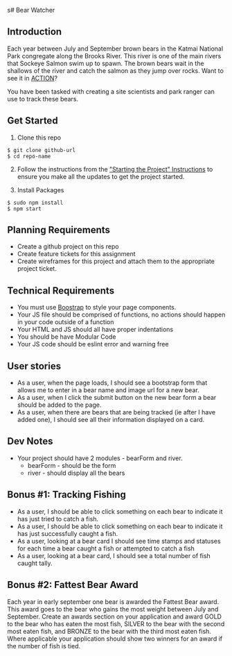 s# Bear Watcher
## Introduction
Each year between July and September brown bears in the Katmai National Park congregate along the Brooks River.  This river is one of the main rivers that Sockeye Salmon swim up to spawn.  The brown bears wait in the shallows of the river and catch the salmon as they jump over rocks.  Want to see it in [ACTION](https://explore.org/livecams/brown-bears/brown-bear-salmon-cam-brooks-falls)?

You have been tasked with creating a site scientists and park ranger can use to track these bears.

## Get Started

1. Clone this repo
```
$ git clone github-url
$ cd repo-name
```
2. Follow the instructions from the ["Starting the Project" Instructions](https://github.com/nss-nightclass-projects/webpack-template/blob/master/README.md#starting-the-project) to ensure you make all the updates to get the project started.

3. Install Packages

```
$ sudo npm install
$ npm start
```

## Planning Requirements
* Create a github project on this repo
* Create feature tickets for this assignment
* Create wireframes for this project and attach them to the appropriate project ticket.

## Technical Requirements
* You must use [Boostrap](https://getbootstrap.com/) to style your page components.
* Your JS file should be comprised of functions, no actions should happen in your code outside of a function
* Your HTML and JS should all have proper indentations
* You should be have Modular Code
* Your JS code should be eslint error and warning free

## User stories
* As a user, when the page loads, I should see a bootstrap form that allows me to enter in a bear name and image url for a new bear.
* As a user, when I click the submit button on the new bear form a bear should be added to the page.
* As a user, when there are bears that are being tracked (ie after I have added one), I should see all their information displayed on a card.

## Dev Notes
* Your project should have 2 modules - bearForm and river.
  * bearForm - should be the form
  * river - should display all the bears

## Bonus #1: Tracking Fishing
* As a user, I should be able to click something on each bear to indicate it has just tried to catch a fish.
* As a user, I should be able to click something on each bear to indicate it has just successfully caught a fish.
* As a user, looking at a bear card I should see time stamps and statuses for each time a bear caught a fish or attempted to catch a fish
* As a user, looking at a bear card, I should see a total number of fish caught tally.

## Bonus #2: Fattest Bear Award
Each year in early september one bear is awarded the Fattest Bear award.  This award goes to the bear who gains the most weight between July and September.  Create an awards section on your application and award GOLD to the bear who has eaten the most fish, SILVER to the bear with the second most eaten fish, and BRONZE to the bear with the third most eaten fish.  Where applicable your application should show two winners for an award if the number of fish is tied.
